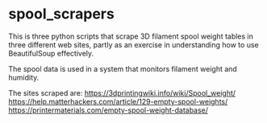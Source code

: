 # spool_scrapers

This is three python scripts that scrape 3D filament spool weight tables in three different web sites, partly as an exercise in understanding how to use BeautifulSoup effectively.

The spool data is used in a system that monitors filament weight and humidity.

The sites scraped are:
https://3dprintingwiki.info/wiki/Spool_weight/
https://help.matterhackers.com/article/129-empty-spool-weights/
https://printermaterials.com/empty-spool-weight-database/

